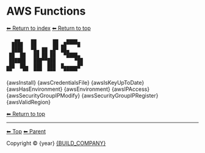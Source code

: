 # AWS Functions

[⬅ Return to index](index.md)
[⬅ Return to top](../index.md)

       ▄▄    ▄▄      ▄▄   ▄▄▄▄
      ████   ██      ██ ▄█▀▀▀▀█
      ████   ▀█▄ ██ ▄█▀ ██▄
     ██  ██   ██ ██ ██   ▀████▄
     ██████   ███▀▀███       ▀██
    ▄██  ██▄  ███  ███  █▄▄▄▄▄█▀
    ▀▀    ▀▀  ▀▀▀  ▀▀▀   ▀▀▀▀▀

{awsInstall}
{awsCredentialsFile}
{awsIsKeyUpToDate}
{awsHasEnvironment}
{awsEnvironment}
{awsIPAccess}
{awsSecurityGroupIPModify}
{awsSecurityGroupIPRegister}
{awsValidRegion}

[⬅ Return to top](../index.md)

<!-- TEMPLATE footer 5 -->
<hr />

[⬅ Top](index.md) [⬅ Parent ](../index.md)

Copyright &copy; {year} [{BUILD_COMPANY}]({BUILD_COMPANY_LINK}{title})
